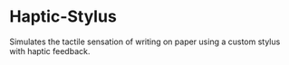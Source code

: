 # Haptic-Stylus
Simulates the tactile sensation of writing on paper using a custom stylus with haptic feedback.
